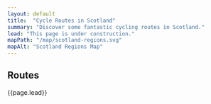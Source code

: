 ```yaml
---
layout: default
title:  "Cycle Routes in Scotland"
summary: "Discover some fantastic cycling routes in Scotland."
lead: "This page is under construction."
mapPath: "/map/scotland-regions.svg"
mapAlt: "Scotland Regions Map"
---
```

<section class="text-light pt-5 d-print-none">
  <div class="container">
    <div class="row">
      <div class="col col-lg-5">
        <h1 itemprop="name headline">Routes</h1>
        <p class="lead mb-5">{{page.lead}}</p>
      </div>
    </div>
  </div>
</section>
<routes></routes>
